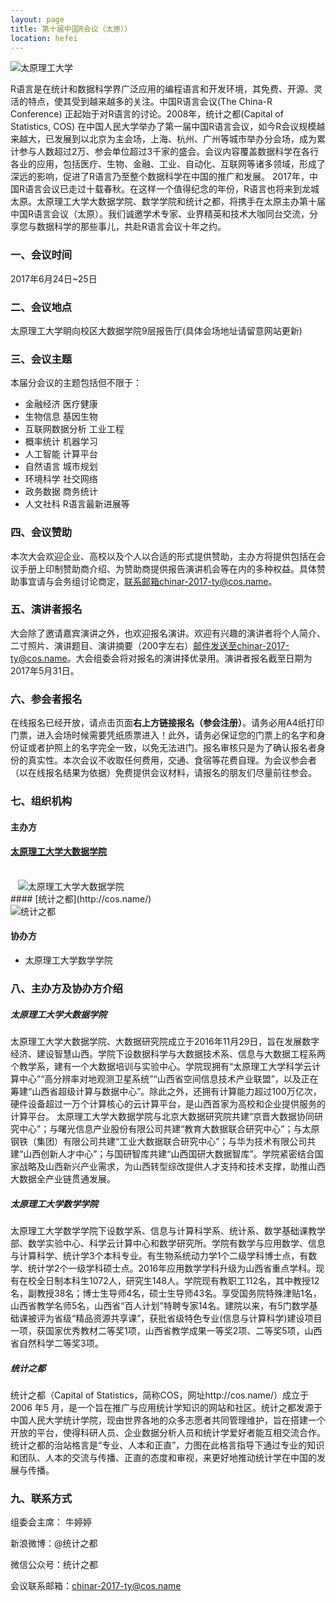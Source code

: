 ```yaml
---
layout: page
title: 第十届中国R会议（太原））
location: hefei
---
```


<!-- picture -->
<div class="row">
  <div class="col-md-10 col-md-offset-1 text-center">
    <img src="{{ '/img/tylg.jpg' | prepend: site.baseurl }}" alt="太原理工大学" class="img-responsive" />
  </div>
</div>

R语言是在统计和数据科学界广泛应用的编程语言和开发环境，其免费、开源、灵活的特点，使其受到越来越多的关注。中国R语言会议(The China-R Conference) 正起始于对R语言的讨论。2008年，统计之都(Capital of Statistics, COS) 在中国人民大学举办了第一届中国R语言会议，如今R会议规模越来越大，已发展到以北京为主会场，上海、杭州、广州等城市举办分会场，成为累计参与人数超过2万、参会单位超过3千家的盛会。会议内容覆盖数据科学在各行各业的应用，包括医疗、生物、金融、工业、自动化、互联网等诸多领域，形成了深远的影响，促进了R语言乃至整个数据科学在中国的推广和发展。
 2017年，中国R语言会议已走过十载春秋。在这样一个值得纪念的年份，R语言也将来到龙城太原。太原理工大学大数据学院、数学学院和统计之都，将携手在太原主办第十届中国R语言会议（太原）。我们诚邀学术专家、业界精英和技术大咖同台交流，分享您与数据科学的那些事儿，共赴R语言会议十年之约。


### 一、会议时间

2017年6月24日~25日


### 二、会议地点

太原理工大学眀向校区大数据学院9层报告厅(具体会场地址请留意网站更新)

### 三、会议主题

本届分会议的主题包括但不限于：
- 金融经济 医疗健康
- 生物信息 基因生物
- 互联网数据分析 工业工程
- 概率统计 机器学习
- 人工智能 计算平台
- 自然语言 城市规划
- 环境科学 社交网络
- 政务数据 商务统计
- 人文社科 R语言最新进展等


### 四、会议赞助

本次大会欢迎企业、高校以及个人以合适的形式提供赞助，主办方将提供包括在会议手册上印制赞助商介绍、为赞助商提供报告演讲机会等在内的多种权益。具体赞助事宜请与会务组讨论商定，联系邮箱chinar-2017-ty@cos.name。

### 五、演讲者报名

大会除了邀请嘉宾演讲之外，也欢迎报名演讲。欢迎有兴趣的演讲者将个人简介、二寸照片、演讲题目、演讲摘要（200字左右）邮件发送至chinar-2017-ty@cos.name。大会组委会将对报名的演讲择优录用。演讲者报名截至日期为2017年5月31日。

### 六、参会者报名

在线报名已经开放，请点击页面**右上方链接报名（参会注册）**。请务必用A4纸打印门票，进入会场时候需要凭纸质票进入！此外，请务必保证您的门票上的名字和身份证或者护照上的名字完全一致，以免无法进门。报名审核只是为了确认报名者身份的真实性。本次会议不收取任何费用，交通、食宿等花费自理。为会议参会者（以在线报名结果为依据）免费提供会议材料，请报名的朋友们尽量前往参会。

### 七、组织机构

#### 主办方

#### [太原理工大学大数据学院](http://business.ustc.edu.cn/)

<!-- picture -->
<div class="row">
  <div class="col-md-5 col-md-offset-3 text-center">
    <img src="{{ '/img/tylglogo.png' | prepend: site.qiniubaseurl }}" alt="太原理工大学大数据学院" class="img-responsive" />
  </div>
</div>
#### [统计之都](http://cos.name/)
<!-- picture -->
<div class="row">
  <div class="col-md-10 col-md-offset-1 text-center">
    <img src="{{ '/img/cos.png' | prepend: site.qiniubaseurl }}" alt="统计之都" class="img-responsive" />
  </div>
</div>


#### 协办方

- 太原理工大学数学学院

### 八、主办方及协办方介绍

##### 太原理工大学大数据学院

太原理工大学大数据学院、大数据研究院成立于2016年11月29日，旨在发展数字经济、建设智慧山西。学院下设数据科学与大数据技术系、信息与大数据工程系两个教学系，建有一个大数据培训与实验中心。学院现拥有“太原理工大学科学云计算中心”“高分辨率对地观测卫星系统”“山西省空间信息技术产业联盟”，以及正在筹建“山西省超级计算与数据中心”。除此之外，还拥有计算能力超过100万亿次，硬件设备超过一万个计算核心的云计算平台，是山西首家为高校和企业提供服务的计算平台。
太原理工大学大数据学院与北京大数据研究院共建“京晋大数据协同研究中心”；与曙光信息产业股份有限公司共建“教育大数据联合研究中心”；与太原钢铁（集团）有限公司共建“工业大数据联合研究中心”；与华为技术有限公司共建“山西创新人才中心”；与国研智库共建“山西国研大数据智库”。学院紧密结合国家战略及山西新兴产业需求，为山西转型综改提供人才支持和技术支撑，助推山西大数据全产业链贯通发展。


##### 太原理工大学数学学院

太原理工大学数学学院下设数学系、信息与计算科学系、统计系、数学基础课教学部、数学实验中心、科学云计算中心和数学研究所。学院有数学与应用数学、信息与计算科学、统计学3个本科专业。有生物系统动力学1个二级学科博士点，有数学、统计学2个一级学科硕士点。2016年应用数学学科升级为山西省重点学科。现有在校全日制本科生1072人，研究生148人。学院现有教职工112名，其中教授12名，副教授38名；博士生导师4名，硕士生导师43名。享受国务院特殊津贴1名，山西省教学名师5名，山西省“百人计划”特聘专家14名。建院以来，有5门数学基础课被评为省级“精品资源共享课”，获批省级特色专业(信息与计算科学)建设项目一项，获国家优秀教材二等奖1项，山西省教学成果一等奖2项、二等奖5项，山西省自然科学二等奖3项。


##### 统计之都

统计之都（Capital of Statistics，简称COS，网址http://cos.name/）成立于2006 年5 月，是一个旨在推广与应用统计学知识的网站和社区。统计之都发源于中国人民大学统计学院，现由世界各地的众多志愿者共同管理维护，旨在搭建一个开放的平台，使得科研人员、企业数据分析人员和统计学爱好者能互相交流合作。统计之都的治站格言是“专业、人本和正直”，力图在此格言指导下通过专业的知识和团队、人本的交流与传播、正直的态度和审视，来更好地推动统计学在中国的发展与传播。

### 九、联系方式

组委会主席： 牛婷婷

新浪微博：@统计之都

微信公众号：统计之都

会议联系邮箱：chinar-2017-ty@cos.name
